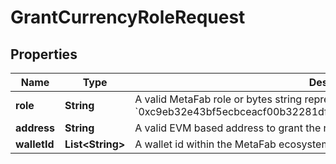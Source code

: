 

# GrantCurrencyRoleRequest


## Properties

| Name | Type | Description | Notes |
|------------ | ------------- | ------------- | -------------|
|**role** | **String** | A valid MetaFab role or bytes string representing a role, such as &#x60;minter&#x60; or &#x60;0xc9eb32e43bf5ecbceacf00b32281dfc5d6d700a0db676ea26ccf938a385ac3b7&#x60; |  |
|**address** | **String** | A valid EVM based address to grant the role to. |  [optional] |
|**walletId** | **List&lt;String&gt;** | A wallet id within the MetaFab ecosystem to grant the role to. |  [optional] |




